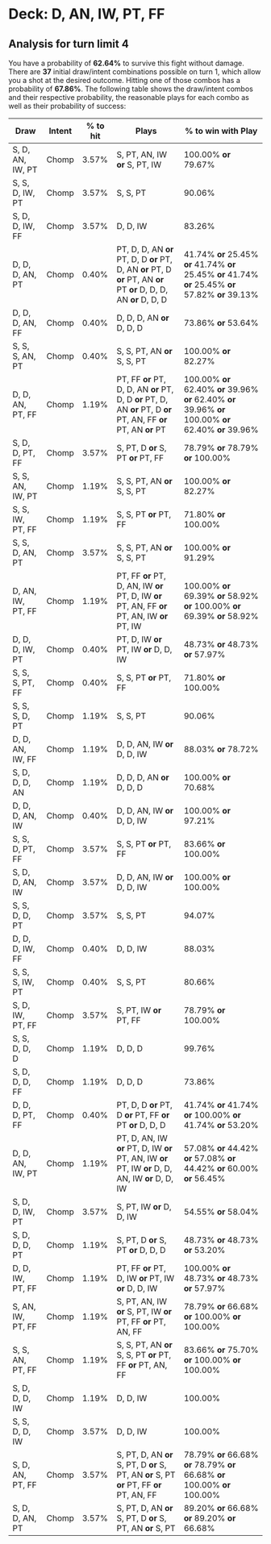 # Deck: D, AN, IW, PT, FF
## Analysis for turn limit 4
You have a probability of **62.64%** to survive this fight without damage. There are **37** initial draw/intent combinations possible on turn 1, which allow you a shot at the desired outcome. Hitting one of those combos has a probability of **67.86%**.
The following table shows the draw/intent combos and their respective probability, the reasonable plays for each combo as well as their probability of success:

|Draw|Intent|% to hit|Plays|% to win with Play|
|----|------|--------|-----|------------------|
|S, D, AN, IW, PT|Chomp|3.57%|S, PT, AN, IW **or** S, PT, IW|100.00% **or** 79.67%|
|S, S, D, IW, PT|Chomp|3.57%|S, S, PT|90.06%|
|S, D, D, IW, FF|Chomp|3.57%|D, D, IW|83.26%|
|D, D, D, AN, PT|Chomp|0.40%|PT, D, D, AN **or** PT, D, D **or** PT, D, AN **or** PT, D **or** PT, AN **or** PT **or** D, D, D, AN **or** D, D, D|41.74% **or** 25.45% **or** 41.74% **or** 25.45% **or** 41.74% **or** 25.45% **or** 57.82% **or** 39.13%|
|D, D, D, AN, FF|Chomp|0.40%|D, D, D, AN **or** D, D, D|73.86% **or** 53.64%|
|S, S, S, AN, PT|Chomp|0.40%|S, S, PT, AN **or** S, S, PT|100.00% **or** 82.27%|
|D, D, AN, PT, FF|Chomp|1.19%|PT, FF **or** PT, D, D, AN **or** PT, D, D **or** PT, D, AN **or** PT, D **or** PT, AN, FF **or** PT, AN **or** PT|100.00% **or** 62.40% **or** 39.96% **or** 62.40% **or** 39.96% **or** 100.00% **or** 62.40% **or** 39.96%|
|S, D, D, PT, FF|Chomp|3.57%|S, PT, D **or** S, PT **or** PT, FF|78.79% **or** 78.79% **or** 100.00%|
|S, S, AN, IW, PT|Chomp|1.19%|S, S, PT, AN **or** S, S, PT|100.00% **or** 82.27%|
|S, S, IW, PT, FF|Chomp|1.19%|S, S, PT **or** PT, FF|71.80% **or** 100.00%|
|S, S, D, AN, PT|Chomp|3.57%|S, S, PT, AN **or** S, S, PT|100.00% **or** 91.29%|
|D, AN, IW, PT, FF|Chomp|1.19%|PT, FF **or** PT, D, AN, IW **or** PT, D, IW **or** PT, AN, FF **or** PT, AN, IW **or** PT, IW|100.00% **or** 69.39% **or** 58.92% **or** 100.00% **or** 69.39% **or** 58.92%|
|D, D, D, IW, PT|Chomp|0.40%|PT, D, IW **or** PT, IW **or** D, D, IW|48.73% **or** 48.73% **or** 57.97%|
|S, S, S, PT, FF|Chomp|0.40%|S, S, PT **or** PT, FF|71.80% **or** 100.00%|
|S, S, S, D, PT|Chomp|1.19%|S, S, PT|90.06%|
|D, D, AN, IW, FF|Chomp|1.19%|D, D, AN, IW **or** D, D, IW|88.03% **or** 78.72%|
|S, D, D, D, AN|Chomp|1.19%|D, D, D, AN **or** D, D, D|100.00% **or** 70.68%|
|D, D, D, AN, IW|Chomp|0.40%|D, D, AN, IW **or** D, D, IW|100.00% **or** 97.21%|
|S, S, D, PT, FF|Chomp|3.57%|S, S, PT **or** PT, FF|83.66% **or** 100.00%|
|S, D, D, AN, IW|Chomp|3.57%|D, D, AN, IW **or** D, D, IW|100.00% **or** 100.00%|
|S, S, D, D, PT|Chomp|3.57%|S, S, PT|94.07%|
|D, D, D, IW, FF|Chomp|0.40%|D, D, IW|88.03%|
|S, S, S, IW, PT|Chomp|0.40%|S, S, PT|80.66%|
|S, D, IW, PT, FF|Chomp|3.57%|S, PT, IW **or** PT, FF|78.79% **or** 100.00%|
|S, S, D, D, D|Chomp|1.19%|D, D, D|99.76%|
|S, D, D, D, FF|Chomp|1.19%|D, D, D|73.86%|
|D, D, D, PT, FF|Chomp|0.40%|PT, D, D **or** PT, D **or** PT, FF **or** PT **or** D, D, D|41.74% **or** 41.74% **or** 100.00% **or** 41.74% **or** 53.20%|
|D, D, AN, IW, PT|Chomp|1.19%|PT, D, AN, IW **or** PT, D, IW **or** PT, AN, IW **or** PT, IW **or** D, D, AN, IW **or** D, D, IW|57.08% **or** 44.42% **or** 57.08% **or** 44.42% **or** 60.00% **or** 56.45%|
|S, D, D, IW, PT|Chomp|3.57%|S, PT, IW **or** D, D, IW|54.55% **or** 58.04%|
|S, D, D, D, PT|Chomp|1.19%|S, PT, D **or** S, PT **or** D, D, D|48.73% **or** 48.73% **or** 53.20%|
|D, D, IW, PT, FF|Chomp|1.19%|PT, FF **or** PT, D, IW **or** PT, IW **or** D, D, IW|100.00% **or** 48.73% **or** 48.73% **or** 57.97%|
|S, AN, IW, PT, FF|Chomp|1.19%|S, PT, AN, IW **or** S, PT, IW **or** PT, FF **or** PT, AN, FF|78.79% **or** 66.68% **or** 100.00% **or** 100.00%|
|S, S, AN, PT, FF|Chomp|1.19%|S, S, PT, AN **or** S, S, PT **or** PT, FF **or** PT, AN, FF|83.66% **or** 75.70% **or** 100.00% **or** 100.00%|
|S, D, D, D, IW|Chomp|1.19%|D, D, IW|100.00%|
|S, S, D, D, IW|Chomp|3.57%|D, D, IW|100.00%|
|S, D, AN, PT, FF|Chomp|3.57%|S, PT, D, AN **or** S, PT, D **or** S, PT, AN **or** S, PT **or** PT, FF **or** PT, AN, FF|78.79% **or** 66.68% **or** 78.79% **or** 66.68% **or** 100.00% **or** 100.00%|
|S, D, D, AN, PT|Chomp|3.57%|S, PT, D, AN **or** S, PT, D **or** S, PT, AN **or** S, PT|89.20% **or** 66.68% **or** 89.20% **or** 66.68%|

